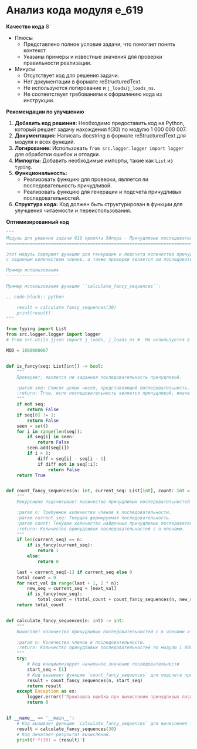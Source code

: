 # Анализ кода модуля e_619

**Качество кода**
8
 -  Плюсы
    -  Представлено полное условие задачи, что помогает понять контекст.
    -  Указаны примеры и известные значения для проверки правильности реализации.
 -  Минусы
    -  Отсутствует код для решения задачи.
    -  Нет документации в формате reStructuredText.
    -  Не используются логирование и `j_loads`/`j_loads_ns`.
    -  Не соответствует требованиям к оформлению кода из инструкции.

**Рекомендации по улучшению**

1.  **Добавить код решения:** Необходимо предоставить код на Python, который решает задачу нахождения f(30) по модулю 1 000 000 007.
2.  **Документация:** Написать docstring в формате reStructuredText для модуля и всех функций.
3.  **Логирование:** Использовать `from src.logger.logger import logger` для обработки ошибок и отладки.
4.  **Импорты:** Добавить необходимые импорты, такие как `List` из `typing`.
5.  **Функциональность:**
    -   Реализовать функцию для проверки, является ли последовательность причудливой.
    -   Реализовать функцию для генерации и подсчета причудливых последовательностей.
6. **Структура кода:** Код должен быть структурирован в функции для улучшения читаемости и переиспользования.

**Оптимизированный код**

```python
"""
Модуль для решения задачи 619 проекта Эйлера - Причудливые последовательности
=========================================================================================

Этот модуль содержит функции для генерации и подсчета количества причудливых последовательностей
с заданным количеством членов, а также проверки является ли последовательность причудливой.

Пример использования
--------------------

Пример использования функции ``calculate_fancy_sequences``:

.. code-block:: python

    result = calculate_fancy_sequences(30)
    print(result)
"""

from typing import List
from src.logger.logger import logger
# from src.utils.jjson import j_loads, j_loads_ns #  Не используется в данном коде

MOD = 1000000007


def is_fancy(seq: List[int]) -> bool:
    """
    Проверяет, является ли заданная последовательность причудливой.

    :param seq: Список целых чисел, представляющий последовательность.
    :return: True, если последовательность является причудливой, иначе False.
    """
    if not seq:
        return False
    if seq[0] != 1:
        return False
    seen = set()
    for i in range(len(seq)):
        if seq[i] in seen:
            return False
        seen.add(seq[i])
        if i > 0:
            diff = seq[i] - seq[i - 1]
            if diff not in seq[:i]:
                return False
    return True


def count_fancy_sequences(n: int, current_seq: List[int], count: int = 0) -> int:
    """
    Рекурсивно подсчитывает количество причудливых последовательностей с n членами.

    :param n: Требуемое количество членов в последовательности.
    :param current_seq: Текущая формируемая последовательность.
    :param count: Текущее количество найденных причудливых последовательностей.
    :return: Количество причудливых последовательностей с n членами.
    """
    if len(current_seq) == n:
        if is_fancy(current_seq):
            return 1
        else:
            return 0

    last = current_seq[-1] if current_seq else 0
    total_count = 0
    for next_val in range(last + 1, 2 * n):
        new_seq = current_seq + [next_val]
        if is_fancy(new_seq):
            total_count = (total_count + count_fancy_sequences(n, new_seq)) % MOD
    return total_count


def calculate_fancy_sequences(n: int) -> int:
    """
    Вычисляет количество причудливых последовательностей с n членами и возвращает результат по модулю 1 000 000 007.

    :param n: Количество членов в последовательности.
    :return: Количество причудливых последовательностей по модулю 1 000 000 007.
    """
    try:
        # Код инициализирует начальное значение последовательности
        start_seq = [1]
        # Код вызывает функцию `count_fancy_sequences` для подсчета причудливых последовательностей
        result = count_fancy_sequences(n, start_seq)
        return result
    except Exception as ex:
        logger.error(f'Произошла ошибка при вычислении причудливых последовательностей для n={n}: {ex}')
        return 0


if __name__ == '__main__':
    # Код вызывает функцию `calculate_fancy_sequences` для вычисления f(30)
    result = calculate_fancy_sequences(30)
    # Код печатает результат вычислений.
    print(f'f(30) = {result}')
```